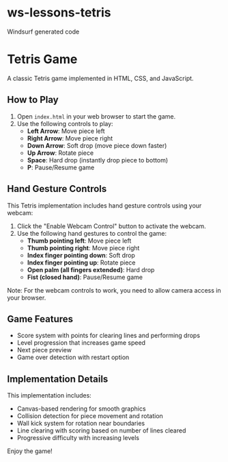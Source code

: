 # ws-lessons-tetris
Windsurf generated code

# Tetris Game

A classic Tetris game implemented in HTML, CSS, and JavaScript.

## How to Play

1. Open `index.html` in your web browser to start the game.
2. Use the following controls to play:
   - **Left Arrow**: Move piece left
   - **Right Arrow**: Move piece right
   - **Down Arrow**: Soft drop (move piece down faster)
   - **Up Arrow**: Rotate piece
   - **Space**: Hard drop (instantly drop piece to bottom)
   - **P**: Pause/Resume game

## Hand Gesture Controls

This Tetris implementation includes hand gesture controls using your webcam:

1. Click the "Enable Webcam Control" button to activate the webcam.
2. Use the following hand gestures to control the game:
   - **Thumb pointing left**: Move piece left
   - **Thumb pointing right**: Move piece right
   - **Index finger pointing down**: Soft drop
   - **Index finger pointing up**: Rotate piece
   - **Open palm (all fingers extended)**: Hard drop
   - **Fist (closed hand)**: Pause/Resume game

Note: For the webcam controls to work, you need to allow camera access in your browser.

## Game Features

- Score system with points for clearing lines and performing drops
- Level progression that increases game speed
- Next piece preview
- Game over detection with restart option

## Implementation Details

This implementation includes:
- Canvas-based rendering for smooth graphics
- Collision detection for piece movement and rotation
- Wall kick system for rotation near boundaries
- Line clearing with scoring based on number of lines cleared
- Progressive difficulty with increasing levels

Enjoy the game!
